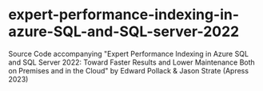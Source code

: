 # expert-performance-indexing-in-azure-SQL-and-SQL-server-2022
Source Code accompanying "Expert Performance Indexing in Azure SQL and SQL Server 2022: Toward Faster Results and Lower Maintenance Both on Premises and in the Cloud" by Edward Pollack &amp; Jason Strate (Apress 2023)
